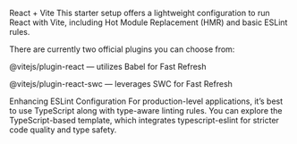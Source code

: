 React + Vite
This starter setup offers a lightweight configuration to run React with Vite, including Hot Module Replacement (HMR) and basic ESLint rules.

There are currently two official plugins you can choose from:

@vitejs/plugin-react — utilizes Babel for Fast Refresh

@vitejs/plugin-react-swc — leverages SWC for Fast Refresh

Enhancing ESLint Configuration
For production-level applications, it’s best to use TypeScript along with type-aware linting rules. You can explore the TypeScript-based template, which integrates typescript-eslint for stricter code quality and type safety.


